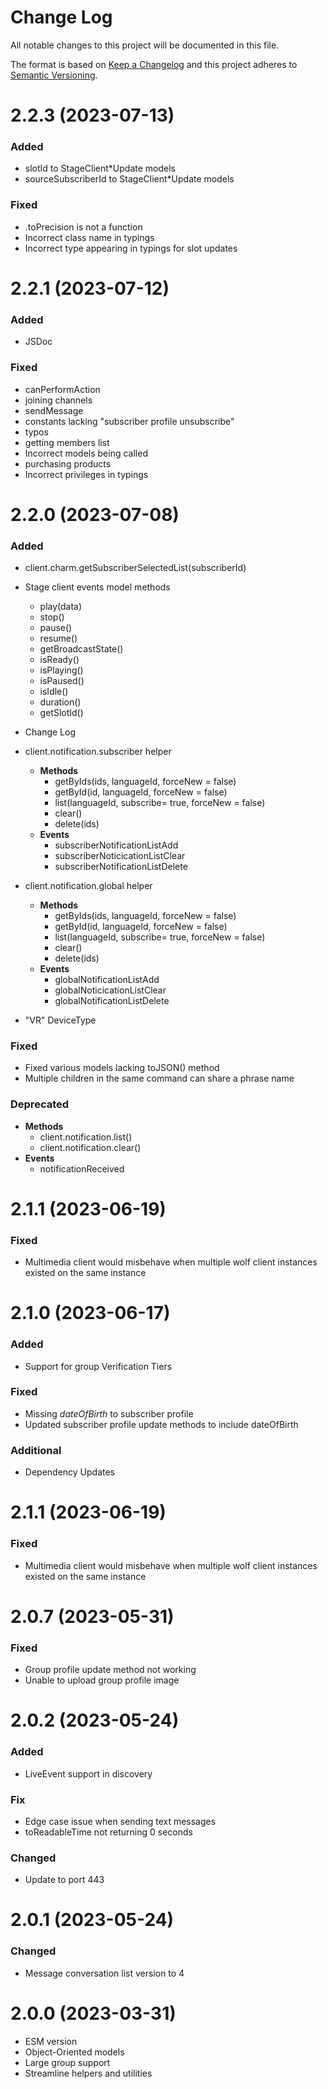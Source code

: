 # Change Log

All notable changes to this project will be documented in this file.

The format is based on [Keep a Changelog](http://keepachangelog.com/)
and this project adheres to [Semantic Versioning](http://semver.org/).

# 2.2.3 (2023-07-13)
### Added
- slotId to StageClient*Update models
- sourceSubscriberId to StageClient*Update models
### Fixed
- .toPrecision is not a function
- Incorrect class name in typings
- Incorrect type appearing in typings for slot updates

# 2.2.1 (2023-07-12)
### Added
- JSDoc
### Fixed
- canPerformAction
- joining channels
- sendMessage 
- constants lacking "subscriber profile unsubscribe"
- typos
- getting members list
- Incorrect models being called
- purchasing products
- Incorrect privileges in typings

# 2.2.0 (2023-07-08)
### Added
- client.charm.getSubscriberSelectedList(subscriberId)
- Stage client events model methods
  - play(data)
  - stop()
  - pause()
  - resume()
  - getBroadcastState()
  - isReady()
  - isPlaying()
  - isPaused()
  - isIdle()
  - duration()
  - getSlotId()
- Change Log
- client.notification.subscriber helper
    - **Methods**
      - getByIds(ids, languageId, forceNew = false)
      - getById(id, languageId, forceNew = false)
      - list(languageId, subscribe= true, forceNew = false)
      - clear()
      - delete(ids)
    - **Events**
      - subscriberNotificationListAdd
      - subscriberNoticicationListClear
      - subscriberNotificationListDelete

- client.notification.global helper
    - **Methods**
      - getByIds(ids, languageId, forceNew = false)
      - getById(id, languageId, forceNew = false)
      - list(languageId, subscribe= true, forceNew = false)
      - clear()
      - delete(ids)
    - **Events**
      - globalNotificationListAdd
      - globalNoticicationListClear
      - globalNotificationListDelete
- "VR" DeviceType

### Fixed
- Fixed various models lacking toJSON() method
- Multiple children in the same command can share a phrase name

### Deprecated
  - **Methods**
    - client.notification.list()
    - client.notification.clear()
  - **Events**
    - notificationReceived

# 2.1.1 (2023-06-19)
### Fixed
- Multimedia client would misbehave when multiple wolf client instances existed on the same instance

# 2.1.0 (2023-06-17)
### Added
- Support for group Verification Tiers

### Fixed
- Missing *dateOfBirth* to subscriber profile
- Updated subscriber profile update methods to include dateOfBirth

### Additional
- Dependency Updates

# 2.1.1 (2023-06-19)
### Fixed
- Multimedia client would misbehave when multiple wolf client instances existed on the same instance

# 2.0.7 (2023-05-31)
### Fixed
- Group profile update method not working
- Unable to upload group profile image

# 2.0.2 (2023-05-24)
### Added
- LiveEvent support in discovery

### Fix
- Edge case issue when sending text messages
- toReadableTime not returning 0 seconds

### Changed
- Update to port 443

# 2.0.1 (2023-05-24)
### Changed
- Message conversation list version to 4

# 2.0.0 (2023-03-31)
- ESM version
- Object-Oriented models
- Large group support
- Streamline helpers and utilities
